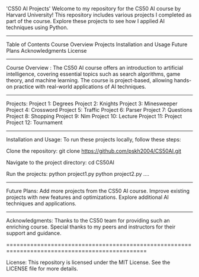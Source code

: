 'CS50 AI Projects'
Welcome to my repository for the CS50 AI course by Harvard University! This repository includes various projects I completed as part of the course. Explore these projects to see how I applied AI techniques using Python.
*****************
Table of Contents
Course Overview
Projects
Installation and Usage
Future Plans
Acknowledgments
License

*****************

Course Overview :
The CS50 AI course offers an introduction to artificial intelligence, covering essential topics such as search algorithms, game theory, and machine learning. The course is project-based, allowing hands-on practice with real-world applications of AI techniques.

*****************

Projects:
Project 1: Degrees
Project 2: Knights
Project 3: Minesweeper
Project 4: Crossword
Project 5: Traffic
Project 6: Parser
Project 7: Questions
Project 8: Shopping
Project 9: Nim
Project 10: Lecture
Project 11: Project
Project 12: Tournament

*****************

Installation and Usage:
To run these projects locally, follow these steps:

Clone the repository:
git clone https://github.com/pskh2004/CS50AI.git

Navigate to the project directory:
cd CS50AI

Run the projects:
python project1.py
python project2.py
....

*****************

Future Plans:
Add more projects from the CS50 AI course.
Improve existing projects with new features and optimizations.
Explore additional AI techniques and applications.

*****************

Acknowledgments:
Thanks to the CS50 team for providing such an enriching course.
Special thanks to my peers and instructors for their support and guidance.

===============================================================================================

License:
This repository is licensed under the MIT License. See the LICENSE file for more details.
